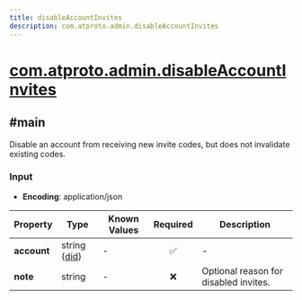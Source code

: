 ```yaml
---
title: disableAccountInvites
description: com.atproto.admin.disableAccountInvites
---
```


# [com.atproto.admin.disableAccountInvites](https://github.com/myConsciousness/atproto.dart/blob/main/lexicons/com/atproto/admin/disableAccountInvites.json)

## #main

Disable an account from receiving new invite codes, but does not invalidate existing codes.

### Input

- **Encoding**: application/json

| Property | Type | Known Values | Required | Description |
| --- | --- | --- | :---: | --- |
| **account** | string ([did](https://atproto.com/specs/did)) | - | ✅ | - |
| **note** | string | - | ❌ | Optional reason for disabled invites. |
